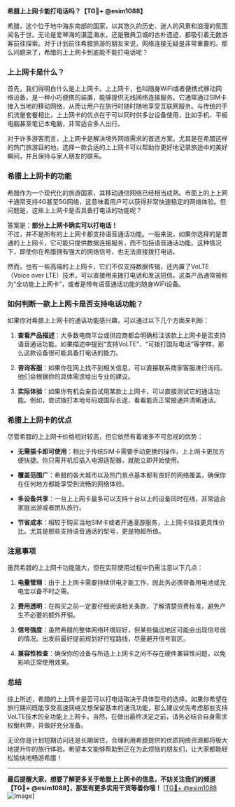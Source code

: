 **希腊上上网卡能打电话吗？【TG💪+ @esim1088】**

希腊，这个位于地中海东南部的国家，以其悠久的历史、迷人的风景和浪漫的氛围闻名于世。无论是爱琴海的湛蓝海水，还是雅典卫城的古朴遗迹，都吸引着无数游客前往探索。对于计划前往希腊旅游的朋友来说，网络连接无疑是非常重要的。那么问题来了，希腊的上上网卡到底能不能打电话呢？

### 上上网卡是什么？
首先，我们得明白什么是上上网卡。上上网卡，也叫随身WiFi或者便携式移动网络设备，是一种小巧便携的装置，能够提供无线网络连接服务。它通常通过SIM卡接入当地的移动网络，从而让用户在旅行时随时随地享受互联网服务。与传统的手机流量套餐相比，上上网卡的优点在于可以同时供多台设备使用，比如手机、平板电脑甚至笔记本电脑，非常适合多人出行。

对于许多游客而言，上上网卡是解决境外网络需求的首选方案。尤其是在希腊这样的热门旅游目的地，选择一款合适的上上网卡可以帮助你更好地记录旅途中的美好瞬间，并且保持与家人朋友的联系。

### 希腊上上网卡的功能
希腊作为一个现代化的旅游国家，其移动通信网络已经相当成熟。市面上的上上网卡通常支持4G甚至5G网络，这意味着用户可以获得非常快速稳定的网络体验。但问题是，这些上上网卡是否具备打电话的功能呢？

答案是：**部分上上网卡确实可以打电话！**  
不过，并不是所有的上上网卡都支持语音通话功能。一般来说，如果你选择的是普通的上上网卡，它可能只提供数据连接服务，而不包括语音通话功能。这种情况下，即使你在希腊拥有强大的网络信号，也无法直接拨打电话。

然而，也有一些高端的上上网卡，它们不仅支持数据传输，还内置了VoLTE（Voice over LTE）技术，可以直接用来拨打电话和发送短信。这类产品通常被称为“全功能上上网卡”，或者是带有语音通话功能的随身WiFi设备。

### 如何判断一款上上网卡是否支持电话功能？
如果你对希腊上上网卡的通话功能感兴趣，可以通过以下几个方面来判断：

1. **查看产品描述**：大多数电商平台或供应商都会明确标注该款上上网卡是否支持语音通话功能。如果描述中提到“支持VoLTE”、“可拨打国际电话”等字样，那么这款设备很可能具备打电话的能力。

2. **咨询客服**：如果你在网上找不到相关信息，可以直接联系商家客服进行询问。他们会根据你的具体需求给出专业的建议。

3. **实际体验**：如果你有机会亲自试用某款上上网卡，可以直接测试它的通话功能。例如，尝试拨打本地号码或国际长途，看看能否正常接通并清晰通话。

### 希腊上上网卡的优点
尽管希腊的上上网卡价格相对较高，但它依然有着诸多不可忽视的优势：

- **无需插卡即可使用**：相比于传统SIM卡需要手动更换的操作，上上网卡更加方便快捷。你只需开机后插入电源适配器，就能立即开始使用。
  
- **覆盖范围广**：希腊的各大城市以及热门景点基本都有良好的网络覆盖，确保你在任何地方都能享受到流畅的网络体验。

- **多设备共享**：一台上上网卡最多可以支持十台以上的设备同时在线，非常适合家庭出游或者团队旅行。

- **节省成本**：相较于购买当地SIM卡或者开通漫游服务，上上网卡往往更具性价比。尤其是那些支持语音通话的型号，更是物超所值。

### 注意事项
虽然希腊的上上网卡功能强大，但在实际使用过程中仍需注意以下几点：

1. **电量管理**：由于上上网卡需要持续供电才能工作，因此务必携带备用电池或充电宝以备不时之需。

2. **费用透明**：在购买之前一定要仔细阅读相关条款，了解清楚资费标准，避免产生不必要的额外开销。

3. **信号强度**：虽然希腊的整体网络环境较好，但某些偏远地区可能会出现信号弱的情况。出发前最好提前规划好行程路线，尽量避开信号盲区。

4. **兼容性检查**：确保你的设备与所选上上网卡之间不存在硬件兼容性问题，以免影响正常使用效果。

### 总结
综上所述，希腊的上上网卡是否可以打电话取决于具体型号的选择。如果你希望在旅行期间既能享受高速网络又想保留基本的通讯功能，那么建议优先考虑那些支持VoLTE技术的全功能上上网卡。当然，在做出最终决定之前，请务必结合自身需求权衡利弊，并做好充分准备。

无论你是计划短期访问还是长期居住，合理利用希腊提供的优质网络资源都将极大地提升你的旅行体验。希望本文能够帮助到正在为此烦恼的朋友们，让大家都能轻松愉快地畅游希腊！

---

**最后提醒大家，想要了解更多关于希腊上上网卡的信息，不妨关注我们的频道【TG💪+ @esim1088】，那里有更多实用干货等着你哦！** [[TG💪+ @esim1088](https://t.me/s/esim1088) ![Image](https://i.postimg.cc/4NQfJmqS/Snipaste-2025-05-13-00-14-12.png)]